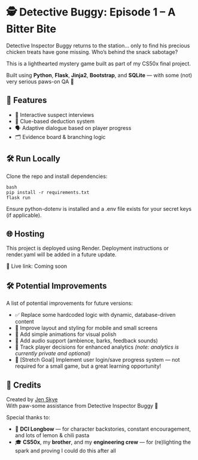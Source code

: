 # 🕵️ Detective Buggy: Episode 1 – A Bitter Bite

Detective Inspector Buggy returns to the station... only to find his precious chicken treats have gone missing. Who’s behind the snack sabotage?

This is a lighthearted mystery game built as part of my CS50x final project.

Built using **Python**, **Flask**, **Jinja2**, **Bootstrap**, and **SQLite** — with some (not) very serious paws-on QA 🐶

## 🚀 Features
- 🎤 Interactive suspect interviews
- 🧠 Clue-based deduction system
- 🗣️ Adaptive dialogue based on player progress
- 🗂️ Evidence board & branching logic

## 🛠️ Run Locally

Clone the repo and install dependencies:

```
bash
pip install -r requirements.txt
flask run
```

Ensure python-dotenv is installed and a .env file exists for your secret keys (if applicable).

## 🌐 Hosting
This project is deployed using Render.
Deployment instructions or render.yaml will be added in a future update.

🔗 Live link: Coming soon

## 🛠️ Potential Improvements
A list of potential improvements for future versions:

- ✅ Replace some hardcoded logic with dynamic, database-driven content
- 📱 Improve layout and styling for mobile and small screens
- 🎨 Add simple animations for visual polish
- 🎵 Add audio support (ambience, barks, feedback sounds)
- 👣 Track player decisions for enhanced analytics *(note: analytics is currently private and optional)*
- 💾 [Stretch Goal] Implement user login/save progress system — not required for a small game, but a great learning opportunity!

## 👤 Credits

Created by [Jen Skye](https://github.com/skyejen)  
With paw-some assistance from Detective Inspector Buggy 🐶

Special thanks to:
- 🏹 **DCI Longbow** — for character backstories, constant encouragement, and lots of lemon & chili pasta
- 🎓 **CS50x**, my **brother**, and my **engineering crew** — for (re)lighting the spark and proving I could do this after all
